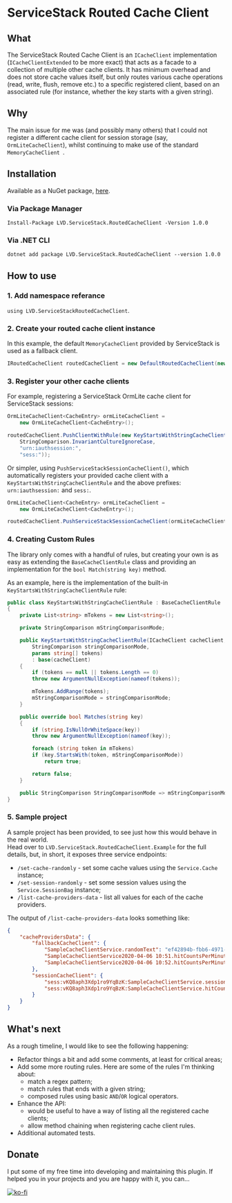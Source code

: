 # ServiceStack Routed Cache Client

## What

The ServiceStack Routed Cache Client is an `ICacheClient` implementation 
(`ICacheClientExtended` to be more exact) that acts as a facade 
to a collection of multiple other cache clients. 
It has minimum overhead and does not store cache values itself, but only routes 
various cache operations (read, write, flush, remove etc.) to a specific registered client, 
based on an associated rule  (for instance, whether the key starts with a given string).  

## Why 

The main issue for me was (and possibly many others) that I could not register 
a different cache client for session storage (say, `OrmLiteCacheClient`), 
whilst continuing to make use of the standard `MemoryCacheClient `.  

## Installation

Available as a NuGet package, [here](https://www.nuget.org/packages/LVD.ServiceStack.RoutedCacheClient/).

### Via Package Manager

`Install-Package LVD.ServiceStack.RoutedCacheClient -Version 1.0.0`

### Via .NET CLI
`dotnet add package LVD.ServiceStack.RoutedCacheClient --version 1.0.0`

## How to use

### 1. Add namespace referance

`using LVD.ServiceStackRoutedCacheClient`.

### 2. Create your routed cache client instance

In this example, the default `MemoryCacheClient` provided by ServiceStack is used as a fallback client.

```csharp
IRoutedCacheClient routedCacheClient = new DefaultRoutedCacheClient(new MemoryCacheClient());
```

### 3. Register your other cache clients

For example, registering a ServiceStack OrmLite cache client for ServiceStack sessions:

```csharp
OrmLiteCacheClient<CacheEntry> ormLiteCacheClient =
    new OrmLiteCacheClient<CacheEntry>();

routedCacheClient.PushClientWithRule(new KeyStartsWithStringCacheClientRule(ormLiteCacheClient,
    StringComparison.InvariantCultureIgnoreCase,
    "urn:iauthsession:",
    "sess:"));
```

Or simpler, using `PushServiceStackSessionCacheClient()`, which automatically registers your provided cache client
with a `KeyStartsWithStringCacheClientRule` and the above prefixes: `urn:iauthsession:` and `sess:`.

```csharp
OrmLiteCacheClient<CacheEntry> ormLiteCacheClient =
    new OrmLiteCacheClient<CacheEntry>();

routedCacheClient.PushServiceStackSessionCacheClient(ormLiteCacheClient);
```

### 4. Creating Custom Rules

The library only comes with a handful of rules, but creating your own 
is as easy as extending the `BaseCacheClientRule` class and providing 
an implementation for the `bool Match(string key)` method. 

As an example, here is the implementation of the built-in `KeyStartsWithStringCacheClientRule` rule:

```csharp
public class KeyStartsWithStringCacheClientRule : BaseCacheClientRule
{
    private List<string> mTokens = new List<string>();

    private StringComparison mStringComparisonMode;

    public KeyStartsWithStringCacheClientRule(ICacheClient cacheClient,
        StringComparison stringComparisonMode,
        params string[] tokens)
        : base(cacheClient)
    {
        if (tokens == null || tokens.Length == 0)
        throw new ArgumentNullException(nameof(tokens));

        mTokens.AddRange(tokens);
        mStringComparisonMode = stringComparisonMode;
    }

    public override bool Matches(string key)
    {
        if (string.IsNullOrWhiteSpace(key))
        throw new ArgumentNullException(nameof(key));

        foreach (string token in mTokens)
        if (key.StartsWith(token, mStringComparisonMode))
            return true;

        return false;
    }

    public StringComparison StringComparisonMode => mStringComparisonMode;
}
```

### 5. Sample project

A sample project has been provided, to see just how this would behave in the real world.  
Head over to `LVD.ServiceStack.RoutedCacheClient.Example` for the full details, but, in short, it exposes three service endpoints:

- `/set-cache-randomly` - set some cache values using the `Service.Cache` instance;
- `/set-session-randomly` - set some session values using the `Service.SessionBag` instance;
- `/list-cache-providers-data` - list all values for each of the cache providers.

The output of `/list-cache-providers-data` looks something like:

```json
{
    "cacheProvidersData": {
        "fallbackCacheClient": {
            "SampleCacheClientService.randomText": "ef42894b-fbb6-4971-b983-0aea9e88f10a",
            "SampleCacheClientService2020-04-06 10:51.hitCountsPerMinute": "12",
            "SampleCacheClientService2020-04-06 10:52.hitCountsPerMinute": "4"
        },
        "sessionCacheClient": {
            "sess:vKQ8aph3Xdp1ro9YqBzK:SampleCacheClientService.sessionRandomText": "e2f581da-ad0c-4896-8b4f-b3646f79bc7e",
            "sess:vKQ8aph3Xdp1ro9YqBzK:SampleCacheClientService.hitCountsPerSession": "12"
        }
    }
}
```

## What's next

As a rough timeline, I would like to see the following happening:

- Refactor things a bit and add some comments, at least for critical areas;
- Add some more routing rules. Here are some of the rules I'm thinking about:
	- match a regex pattern;
	- match rules that ends with a given string;
	- composed rules using basic `AND`/`OR` logical operators.
- Enhance the API:
	- would be useful to have a way of listing all the registered cache clients;
	- allow method chaining when registering cache client rules.
- Additional automated tests.

## Donate

I put some of my free time into developing and maintaining this plugin.
If helped you in your projects and you are happy with it, you can...

[![ko-fi](https://www.ko-fi.com/img/githubbutton_sm.svg)](https://ko-fi.com/Q5Q01KGLM)